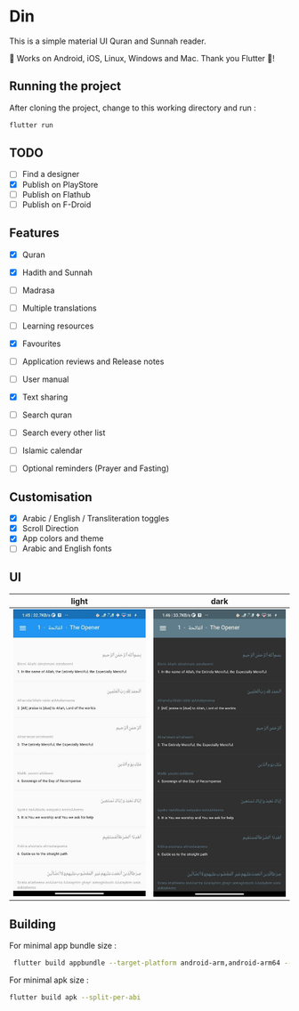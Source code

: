 # Din

This is a simple material UI Quran and Sunnah reader.

🤟 Works on Android, iOS, Linux, Windows and Mac. Thank you Flutter 💖!

## Running the project

After cloning the project, change to this working directory and run :

```sh
flutter run
```

## TODO

- [ ] Find a designer
- [x] Publish on PlayStore
- [ ] Publish on Flathub
- [ ] Publish on F-Droid

## Features

- [x] Quran
- [x] Hadith and Sunnah
- [ ] Madrasa
- [ ] Multiple translations
- [ ] Learning resources
- [x] Favourites
- [ ] Application reviews and Release notes
- [ ] User manual

- [x] Text sharing
- [ ] Search quran
- [ ] Search every other list
- [ ] Islamic calendar
- [ ] Optional reminders (Prayer and Fasting)

## Customisation

- [x] Arabic / English / Transliteration toggles
- [x] Scroll Direction
- [x] App colors and theme
- [ ] Arabic and English fonts

## UI

| light                    | dark                          |
| ------------------------ | ----------------------------- |
| ![](./_assets/surah.jpg) | ![](./_assets/surah-dark.jpg) |

## Building

For minimal app bundle size :

```sh
 flutter build appbundle --target-platform android-arm,android-arm64 --build-number <n>
```

For minimal apk size :

```sh
flutter build apk --split-per-abi
```
